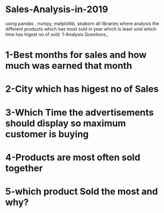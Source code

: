 # Sales-Analysis-in-2019
using pandas , numpy, matplotlib, seaborn all libraries where analysis the different products which has most sold in year which is least sold which time has higest no of sold. 
1-Analysis Questions_

# 1-Best months for sales and how much was earned that month
# 2-City which has higest no of Sales
# 3-Which Time the advertisements should display so maximum customer is buying
# 4-Products are most often sold together
# 5-which product Sold the most and why?
